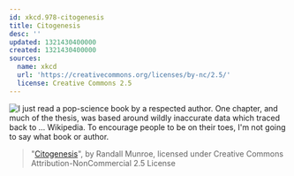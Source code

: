 ```yaml
---
id: xkcd.978-citogenesis
title: Citogenesis
desc: ''
updated: 1321430400000
created: 1321430400000
sources:
  name: xkcd
  url: 'https://creativecommons.org/licenses/by-nc/2.5/'
  license: Creative Commons 2.5
---
```

![I just read a pop-science book by a respected author. One chapter, and much of the thesis, was based around wildly inaccurate data which traced back to ... Wikipedia. To encourage people to be on their toes, I'm not going to say what book or author.](https://imgs.xkcd.com/comics/citogenesis.png)
> "[Citogenesis](https://xkcd.com/978/)", by Randall Munroe, licensed under Creative Commons Attribution-NonCommercial 2.5 License
